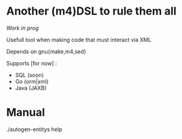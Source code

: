 Another (m4)DSL to rule them all
=================================

*Work in prog*

Usefull tool when making code that must interact via XML

Depends on gnu{make,m4,sed}

Supports [for now] :

* SQL (soon)
* Go (orm|xml)
* Java (JAXB)

Manual
=======
./autogen-entitys help
